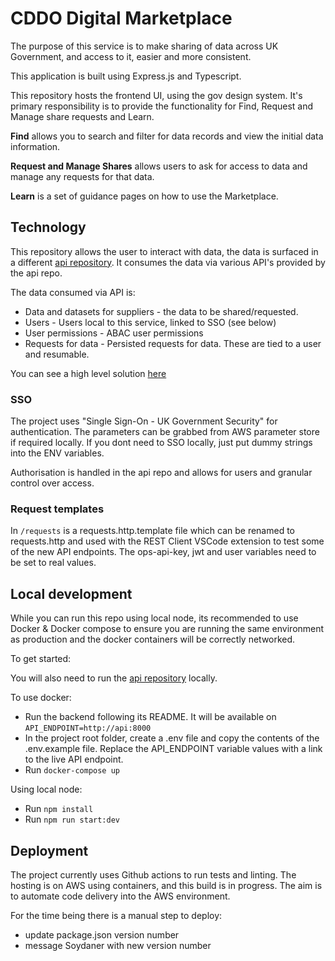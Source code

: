 # CDDO Digital Marketplace

The purpose of this service is to make sharing of data across UK Government, and access to it, easier and more consistent.

This application is built using Express.js and Typescript.

This repository hosts the frontend UI, using the gov design system. It's primary responsibility is to provide the functionality for Find, Request and Manage share requests and Learn.

**Find** allows you to search and filter for data records and view the initial data information.

**Request and Manage Shares** allows users to ask for access to data and manage any requests for that data.

**Learn** is a set of guidance pages on how to use the Marketplace.

## Technology

This repository allows the user to interact with data, the data is surfaced in a different [api repository](https://github.com/co-cddo/data-marketplace-api). It consumes the data via various API's provided by the api repo.

The data consumed via API is:

- Data and datasets for suppliers - the data to be shared/requested.
- Users - Users local to this service, linked to SSO (see below)
- User permissions - ABAC user permissions
- Requests for data - Persisted requests for data. These are tied to a user and resumable.

You can see a high level solution [here](./docs/high-level.jpg)

### SSO

The project uses "Single Sign-On - UK Government Security" for authentication. The parameters can be grabbed from AWS parameter store if required locally. If you dont need to SSO locally, just put dummy strings into the ENV variables.

Authorisation is handled in the api repo and allows for users and granular control over access.

### Request templates

In `/requests` is a requests.http.template file which can be renamed to requests.http and used with the REST Client VSCode extension to test some of the new API endpoints. The ops-api-key, jwt and user variables need to be set to real values.

## Local development

While you can run this repo using local node, its recommended to use Docker & Docker compose to ensure you are running the same environment as production and the docker containers will be correctly networked.

To get started:

You will also need to run the [api repository](https://github.com/co-cddo/data-marketplace-api) locally.

To use docker:

- Run the backend following its README. It will be available on `API_ENDPOINT=http://api:8000`
- In the project root folder, create a .env file and copy the contents of the .env.example file. Replace the API_ENDPOINT variable values with a link to the live API endpoint.
- Run `docker-compose up`

Using local node:

- Run `npm install`
- Run `npm run start:dev`

## Deployment

The project currently uses Github actions to run tests and linting. The hosting is on AWS using containers, and this build is in progress.
The aim is to automate code delivery into the AWS environment.

For the time being there is a manual step to deploy:

- update package.json version number
- message Soydaner with new version number
